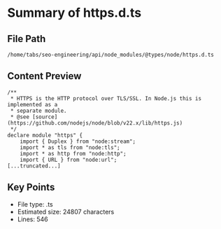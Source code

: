 # Summary of https.d.ts
  
## File Path
`/home/tabs/seo-engineering/api/node_modules/@types/node/https.d.ts`

## Content Preview
```
/**
 * HTTPS is the HTTP protocol over TLS/SSL. In Node.js this is implemented as a
 * separate module.
 * @see [source](https://github.com/nodejs/node/blob/v22.x/lib/https.js)
 */
declare module "https" {
    import { Duplex } from "node:stream";
    import * as tls from "node:tls";
    import * as http from "node:http";
    import { URL } from "node:url";
[...truncated...]
```

## Key Points
- File type: .ts
- Estimated size: 24807 characters
- Lines: 546
